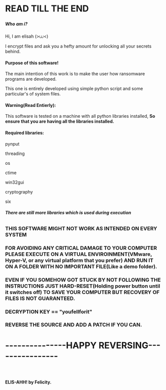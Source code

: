 # **READ TILL THE END**

##### 

##### **Who am i?**

Hi, I am elisah (>⩊<)

I encrypt files and ask you a hefty amount for unlocking all your secrets behind.





#### **Purpose of this software!**

The main intention of this work is to make the user how ransomware programs are developed. 

This one is entirely developed using simple python script and some particular's of system files.





#### **Warning(Read Entierly):**

This software is tested on a machine with all python libraries installed, **So ensure that you are having all the libraries installed.**





#### **Required libraries:**

pynput

threading

os 

ctime

win32gui

cryptography

six

###### **There are still more libraries which is used during execution**



## 

### **THIS SOFTWARE MIGHT NOT WORK AS INTENDED ON EVERY SYSTEM** 

### 

### **FOR AVOIDING ANY CRITICAL DAMAGE TO YOUR COMPUTER PLEASE EXECUTE ON A VIRTUAL ENVIROINMENT(VMware, Hyper-V, or any virtual platform that you prefer) AND RUN IT ON A FOLDER WITH NO IMPORTANT FILE(Like a demo folder).**
### **EVEN IF YOU SOMEHOW GOT STUCK BY NOT FOLLOWING THE INSTRUCTIONS JUST HARD-RESET(Holding power button until it switches off) TO SAVE YOUR COMPUTER BUT RECOVERY OF FILES IS NOT GUARANTEED.**

### 

### **DECRYPTION KEY == "youfellforit"**

### 

### **REVERSE THE SOURCE AND ADD A PATCH IF YOU CAN.**







#  **---------------HAPPY REVERSING----------------**









### &nbsp;

**ELIS-AHH! by Felicity.**







